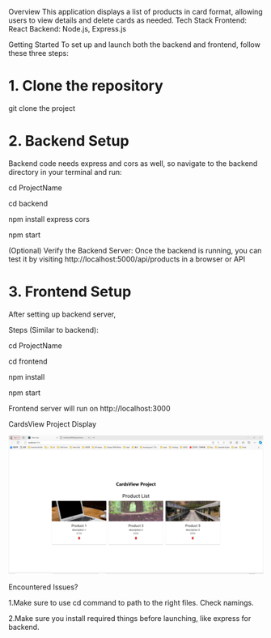 Overview
This application displays a list of products in card format, allowing users to view details and delete cards as needed.
Tech Stack
Frontend: React
Backend: Node.js, Express.js

Getting Started
To set up and launch both the backend and frontend, follow these three steps:

# 1. Clone the repository

git clone the project

# 2. Backend Setup

Backend code needs express and cors as well, so navigate to the backend directory in your terminal and run:

cd ProjectName

cd backend

npm install express cors

npm start

(Optional) Verify the Backend Server:
Once the backend is running, you can test it by visiting http://localhost:5000/api/products in a browser or API

# 3. Frontend Setup

After setting up backend server,

Steps (Similar to backend):

cd ProjectName

cd frontend

npm install

npm start

Frontend server will run on http://localhost:3000

CardsView Project Display

![Product List Screenshot](ProjectImageDisplay.png)

Encountered Issues?

1.Make sure to use cd command to path to the right files. Check namings.

2.Make sure you install required things before launching, like express for backend.
